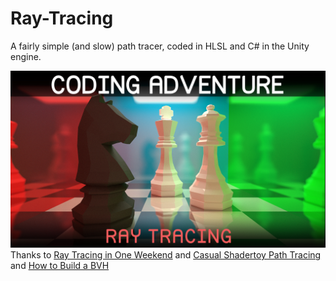# Ray-Tracing
A fairly simple (and slow) path tracer, coded in HLSL and C# in the Unity engine.<br>

[![Ray Tracing Videos](https://raw.githubusercontent.com/SebLague/Images/master/Ray%20Tracing.jpg)](https://www.youtube.com/playlist?list=PLFt_AvWsXl0dlgwe4JQ0oZuleqOTjmox3)
Thanks to [Ray Tracing in One Weekend](https://raytracing.github.io) and [Casual Shadertoy Path Tracing](https://blog.demofox.org/2020/05/25/casual-shadertoy-path-tracing-1-basic-camera-diffuse-emissive/) and [How to Build a BVH](https://jacco.ompf2.com/2022/04/13/how-to-build-a-bvh-part-1-basics/)

